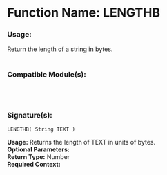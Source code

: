 # Function Name: LENGTHB

### Usage:
Return the length of a string in bytes.
<br><br>

### Compatible Module(s):

<br><br>

### Signature(s):

```
LENGTHB( String TEXT )
```
**Usage:** Returns the length of TEXT in units of bytes.<br>
**Optional Parameters:**<br>
**Return Type:** Number<br>
**Required Context:**<br>
<br>